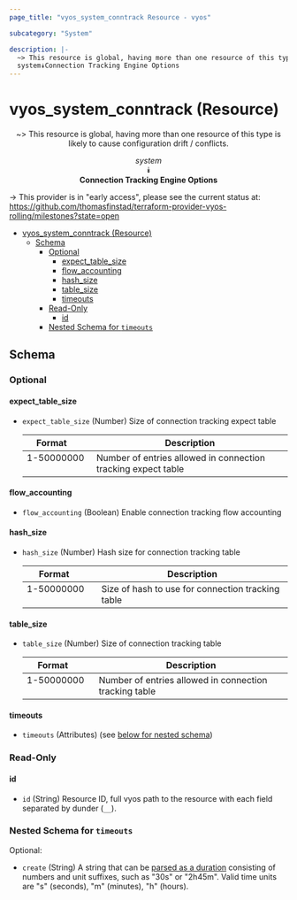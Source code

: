 ```yaml
---
page_title: "vyos_system_conntrack Resource - vyos"

subcategory: "System"

description: |-
  ~> This resource is global, having more than one resource of this type is likely to cause configuration drift / conflicts.
  system⯯Connection Tracking Engine Options
---
```


# vyos_system_conntrack (Resource)
<center>

~> This resource is global, having more than one resource of this type is likely to cause configuration drift / conflicts.

*system*  
⯯  
**Connection Tracking Engine Options**


</center>

-> This provider is in "early access", please see the current status at: https://github.com/thomasfinstad/terraform-provider-vyos-rolling/milestones?state=open

<!--TOC-->

- [vyos_system_conntrack (Resource)](#vyos_system_conntrack-resource)
  - [Schema](#schema)
    - [Optional](#optional)
      - [expect_table_size](#expect_table_size)
      - [flow_accounting](#flow_accounting)
      - [hash_size](#hash_size)
      - [table_size](#table_size)
      - [timeouts](#timeouts)
    - [Read-Only](#read-only)
      - [id](#id)
    - [Nested Schema for `timeouts`](#nested-schema-for-timeouts)

<!--TOC-->

<!-- schema generated by tfplugindocs -->
## Schema

### Optional

#### expect_table_size
- `expect_table_size` (Number) Size of connection tracking expect table

    |  Format      &emsp;|  Description                                                    |
    |--------------|-----------------------------------------------------------------|
    |  1-50000000  &emsp;|  Number of entries allowed in connection tracking expect table  |
#### flow_accounting
- `flow_accounting` (Boolean) Enable connection tracking flow accounting
#### hash_size
- `hash_size` (Number) Hash size for connection tracking table

    |  Format      &emsp;|  Description                                        |
    |--------------|-----------------------------------------------------|
    |  1-50000000  &emsp;|  Size of hash to use for connection tracking table  |
#### table_size
- `table_size` (Number) Size of connection tracking table

    |  Format      &emsp;|  Description                                             |
    |--------------|----------------------------------------------------------|
    |  1-50000000  &emsp;|  Number of entries allowed in connection tracking table  |
#### timeouts
- `timeouts` (Attributes) (see [below for nested schema](#nestedatt--timeouts))

### Read-Only

#### id
- `id` (String) Resource ID, full vyos path to the resource with each field separated by dunder (`__`).

<a id="nestedatt--timeouts"></a>
### Nested Schema for `timeouts`

Optional:

- `create` (String) A string that can be [parsed as a duration](https://pkg.go.dev/time#ParseDuration) consisting of numbers and unit suffixes, such as &#34;30s&#34; or &#34;2h45m&#34;. Valid time units are &#34;s&#34; (seconds), &#34;m&#34; (minutes), &#34;h&#34; (hours).
